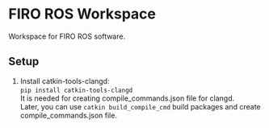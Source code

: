 # FIRO ROS Workspace
Workspace for FIRO ROS software.

## Setup
1. Install catkin-tools-clangd:   
    ```pip install catkin-tools-clangd```  
    It is needed for creating compile_commands.json file for clangd.  
    Later, you can use `catkin build_compile_cmd` build packages and create compile_commands.json file.